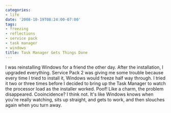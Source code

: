 ```yaml
---
categories:
- life
date: '2008-10-19T08:24:00-07:00'
tags:
- freezing
- reflections
- service pack
- task manager
- windows
title: Task Manager Gets Things Done
---
```


I was reinstalling Windows for a friend the other day. After the installation, I upgraded everything. Service Pack 2 was giving me some trouble because every time I tried to install it, Windows would freeze half way through. I tried it two or three times before I decided to bring up the Task Manager to watch the processor load as the installer worked. Poof! Like a charm, the problem disappeared. Cooincidence? I think not. It's like Windows knows when you're really watching, sits up straight, and gets to work, and then slouches again when you turn away.
